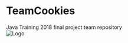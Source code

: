 # TeamCookies
Java Training 2018 final project team repository
<br>
![Logo](https://cdn.rec-engine.com/pg_1,f_auto,fl_lossy,h_300,w_400,c_fill,g_auto,dpr_2,q_auto/7e7a99015e8052c06ae10348df663b27)
